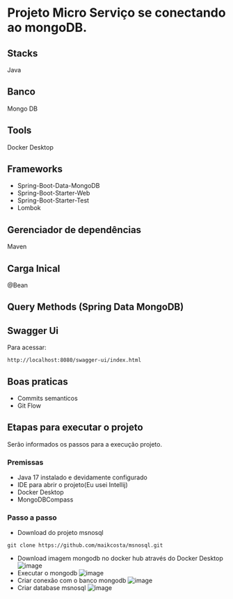 # Projeto Micro Serviço se conectando ao mongoDB.


## Stacks
Java 

## Banco 
Mongo DB

## Tools
Docker Desktop

## Frameworks

- Spring-Boot-Data-MongoDB
- Spring-Boot-Starter-Web
- Spring-Boot-Starter-Test
- Lombok


## Gerenciador de dependências
Maven

## Carga Inical
@Bean

## Query Methods (Spring Data MongoDB)


## Swagger Ui

Para acessar:
```
http://localhost:8080/swagger-ui/index.html
```

## Boas praticas
- Commits semanticos
- Git Flow


## Etapas para executar o projeto

Serão informados os passos para a execução projeto.


### Premissas
- Java 17 instalado e devidamente configurado
- IDE para abrir o projeto(Eu usei Intellij)
- Docker Desktop
- MongoDBCompass

### Passo a passo
- Download do projeto msnosql
```
git clone https://github.com/maikcosta/msnosql.git
```
- Download imagem mongodb no docker hub através do Docker Desktop
![image](https://github.com/user-attachments/assets/eb6bbbd5-80e4-4857-b785-f17aeefa8fc0)
- Executar o mongodb
![image](https://github.com/user-attachments/assets/dbee183a-e448-41fc-8758-2f23706c42db)
- Criar conexão com o banco mongodb
![image](https://github.com/user-attachments/assets/308bf756-2f55-489d-acdf-2652c326c0b7)
- Criar database msnosql
![image](https://github.com/user-attachments/assets/39765702-8534-42ee-94ac-b3b9cb4655eb)
